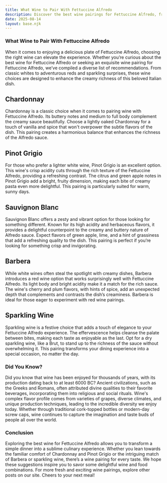 ```yaml
---
title: What Wine to Pair With Fettuccine Alfredo
description: Discover the best wine pairings for Fettuccine Alfredo, from bold reds to crisp whites.
date: 2025-08-14
layout: base.njk
---
```


### What Wine to Pair With Fettuccine Alfredo

When it comes to enjoying a delicious plate of Fettuccine Alfredo, choosing the right wine can elevate the experience. Whether you’re curious about the best wine for Fettuccine Alfredo or seeking an exquisite wine pairing for Fettuccine Alfredo, we’ve compiled a diverse list of recommendations. From classic whites to adventurous reds and sparkling surprises, these wine choices are designed to enhance the creamy richness of this beloved Italian dish.

## Chardonnay

Chardonnay is a classic choice when it comes to pairing wine with Fettuccine Alfredo. Its buttery notes and medium to full body complement the creamy sauce beautifully. Choose a lightly oaked Chardonnay for a touch of vanilla and spice that won't overpower the subtle flavors of the dish. This pairing creates a harmonious balance that enhances the richness of the Alfredo sauce.

## Pinot Grigio

For those who prefer a lighter white wine, Pinot Grigio is an excellent option. This wine's crisp acidity cuts through the rich texture of the Fettuccine Alfredo, providing a refreshing contrast. The citrus and green apple notes in Pinot Grigio add a bright, fruity dimension, making each bite of creamy pasta even more delightful. This pairing is particularly suited for warm, sunny days.

## Sauvignon Blanc

Sauvignon Blanc offers a zesty and vibrant option for those looking for something different. Known for its high acidity and herbaceous flavors, it provides a delightful counterpoint to the creamy and buttery nature of Alfredo sauce. Expect flavors of green apple, lime, and a hint of grassiness that add a refreshing quality to the dish. This pairing is perfect if you’re looking for something crisp and invigorating.

## Barbera

While white wines often steal the spotlight with creamy dishes, Barbera introduces a red wine option that works surprisingly well with Fettuccine Alfredo. Its light body and bright acidity make it a match for the rich sauce. The wine's cherry and plum flavors, with hints of spice, add an unexpected depth that complements and contrasts the dish’s creaminess. Barbera is ideal for those eager to experiment with red wine pairings.

## Sparkling Wine

Sparkling wine is a festive choice that adds a touch of elegance to your Fettuccine Alfredo experience. The effervescence helps cleanse the palate between bites, making each taste as enjoyable as the last. Opt for a dry sparkling wine, like a Brut, to stand up to the richness of the sauce without overwhelming it. This pairing transforms your dining experience into a special occasion, no matter the day.

### Did You Know?

Did you know that wine has been enjoyed for thousands of years, with its production dating back to at least 6000 BC? Ancient civilizations, such as the Greeks and Romans, often attributed divine qualities to their favorite beverages, incorporating them into religious and social rituals. Wine's complex flavor profile comes from varieties of grapes, diverse climates, and unique production techniques, leading to the incredible diversity we enjoy today. Whether through traditional cork-topped bottles or modern-day screw caps, wine continues to capture the imagination and taste buds of people all over the world.

### Conclusion

Exploring the best wine for Fettuccine Alfredo allows you to transform a simple dinner into a sublime culinary experience. Whether you lean towards the familiar comfort of Chardonnay and Pinot Grigio or the intriguing match of Barbera or sparkling wine, there’s a wine pairing for every taste. We hope these suggestions inspire you to savor some delightful wine and food combinations. For more fresh and exciting wine pairings, explore other posts on our site. Cheers to your next meal!